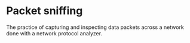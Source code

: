 
# Packet sniffing

The practice of capturing and inspecting data packets across a network done with a network protocol analyzer. 
